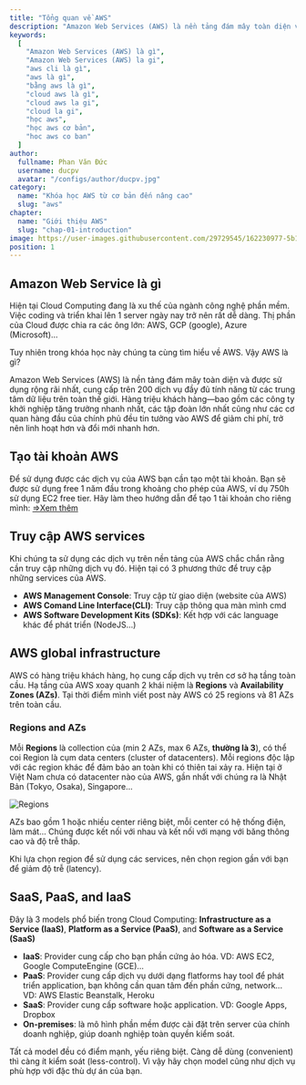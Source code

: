 ```yaml
---
title: "Tổng quan về AWS"
description: "Amazon Web Services (AWS) là nền tảng đám mây toàn diện và được sử dụng rộng rãi nhất, cung cấp trên 200 dịch vụ đầy đủ tính năng từ các trung tâm dữ liệu trên toàn thế giới."
keywords:
  [
    "Amazon Web Services (AWS) là gì",
    "Amazon Web Services (AWS) la gi",
    "aws cli là gì",
    "aws là gì",
    "bằng aws là gì",
    "cloud aws là gì",
    "cloud aws la gi",
    "cloud la gi",
    "học aws",
    "học aws cơ bản",
    "hoc aws co ban"
  ]
author:
  fullname: Phan Văn Đức
  username: ducpv
  avatar: "/configs/author/ducpv.jpg"
category:
  name: "Khóa học AWS từ cơ bản đến nâng cao"
  slug: "aws"
chapter:
  name: "Giới thiệu AWS"
  slug: "chap-01-introduction"
image: https://user-images.githubusercontent.com/29729545/162230977-5b127f4a-6c28-416b-9096-4cdc99010ffa.png
position: 1
---
```


## Amazon Web Service là gì

Hiện tại Cloud Computing đang là xu thế của ngành công nghệ phần mềm. Việc coding và triển khai lên 1 server ngày nay trở nên rất dễ dàng. Thị phần của Cloud được chia ra các ông lớn: AWS, GCP (google), Azure (Microsoft)...

Tuy nhiên trong khóa học này chúng ta cùng tìm hiểu về AWS. Vậy AWS là gì?

Amazon Web Services (AWS) là nền tảng đám mây toàn diện và được sử dụng rộng rãi nhất, cung cấp trên 200 dịch vụ đầy đủ tính năng từ các trung tâm dữ liệu trên toàn thế giới. Hàng triệu khách hàng—bao gồm các công ty khởi nghiệp tăng trưởng nhanh nhất, các tập đoàn lớn nhất cũng như các cơ quan hàng đầu của chính phủ đều tin tưởng vào AWS để giảm chi phí, trở nên linh hoạt hơn và đổi mới nhanh hơn.

## Tạo tài khoản AWS

Để sử dụng được các dịch vụ của AWS bạn cần tạo một tài khoản. Bạn sẽ được sử dụng free 1 năm đầu trong khoảng cho phép của AWS, ví dụ 750h sử dụng EC2 free tier. Hãy làm theo hướng dẫn để tạo 1 tài khoản cho riêng mình: [=>Xem thêm](https://viblo.asia/p/huong-dan-tao-tai-khoan-aws-free-1-nam-GrLZDpwJZk0)

## Truy cập AWS services

Khi chúng ta sử dụng các dịch vụ trên nền tảng của AWS chắc chắn rằng cần truy cập những dịch vụ đó. Hiện tại có 3 phương thức để truy cập những services của AWS.

- **AWS Management Console**: Truy cập từ giao diện (website của AWS)
- **AWS Comand Line Interface(CLI)**: Truy cập thông qua màn mình cmd
- **AWS Software Development Kits (SDKs)**: Kết hợp với các language khác để phát triển (NodeJS...)

## AWS global infrastructure

AWS có hàng triệu khách hàng, họ cung cấp dịch vụ trên cơ sở hạ tầng toàn cầu. Hạ tầng của AWS xoay quanh 2 khái niệm là **Regions** và **Availability Zones (AZs)**. Tại thời điểm mình viết post này AWS có 25 regions và 81 AZs trên toàn cầu.

### Regions and AZs

Mỗi **Regions** là collection của (min 2 AZs, max 6 AZs, **thường là 3**), có thể coi Region là cụm data centers (cluster of datacenters). Mỗi regions độc lập với các region khác để đảm bảo an toàn khi có thiên tai xảy ra. Hiện tại ở Việt Nam chưa có datacenter nào của AWS, gần nhất với chúng ra là Nhật Bản (Tokyo, Osaka), Singapore... 

![Regions](https://user-images.githubusercontent.com/29729545/162230977-5b127f4a-6c28-416b-9096-4cdc99010ffa.png)

<content-info>AZs bao gồm 1 hoặc nhiều center riêng biệt, mỗi center có hệ thống điện, làm mát... Chúng được kết nối với nhau và kết nối với mạng với băng thông cao và độ trễ thấp.</content-info>

Khi lựa chọn region để sử dụng các services, nên chọn region gần với bạn để giảm độ trễ (latency).

## SaaS, PaaS, and IaaS

Đây là 3 models phổ biến trong Cloud Computing: **Infrastructure as a Service (IaaS)**, **Platform as a Service (PaaS)**, and **Software as a Service (SaaS)**

- **IaaS**: Provider cung cấp cho bạn phần cứng ảo hóa. VD: AWS EC2, Google ComputeEngine (GCE)...
- **PaaS**: Provider cung cấp dịch vụ dưới dạng flatforms hay tool để phát triển application, bạn không cần quan tâm đến phần cứng, network... VD: AWS Elastic Beanstalk, Heroku
- **SaaS**: Provider cung cấp software hoặc application. VD: Google Apps, Dropbox
- **On-premises**: là mô hình phần mềm được cài đặt trên server của chính doanh nghiệp, giúp doanh nghiệp toàn quyền kiểm soát.

<content-info>
Tất cả model đều có điểm mạnh, yếu riêng biệt. Càng dễ dùng (convenient) thì càng ít kiểm soát (less-control). Vì vậy hãy chọn model cũng như dịch vụ phù hợp với đặc thù dự án của bạn.
</content-info>

